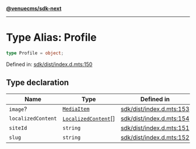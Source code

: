 [**@venuecms/sdk-next**](../Index.md)

***

# Type Alias: Profile

```ts
type Profile = object;
```

Defined in: [sdk/dist/index.d.mts:150](https://github.com/venuecms/sdk/blob/dbe1bd3b5606b46905e3e9cba86e4c1f6af6def7/packages/sdk/dist/index.d.mts#L150)

## Type declaration

| Name | Type | Defined in |
| ------ | ------ | ------ |
| <a id="image"></a> `image`? | [`MediaItem`](MediaItem.md) | [sdk/dist/index.d.mts:153](https://github.com/venuecms/sdk/blob/dbe1bd3b5606b46905e3e9cba86e4c1f6af6def7/packages/sdk/dist/index.d.mts#L153) |
| <a id="localizedcontent"></a> `localizedContent` | [`LocalizedContent`](LocalizedContent.md)[] | [sdk/dist/index.d.mts:154](https://github.com/venuecms/sdk/blob/dbe1bd3b5606b46905e3e9cba86e4c1f6af6def7/packages/sdk/dist/index.d.mts#L154) |
| <a id="siteid"></a> `siteId` | `string` | [sdk/dist/index.d.mts:151](https://github.com/venuecms/sdk/blob/dbe1bd3b5606b46905e3e9cba86e4c1f6af6def7/packages/sdk/dist/index.d.mts#L151) |
| <a id="slug"></a> `slug` | `string` | [sdk/dist/index.d.mts:152](https://github.com/venuecms/sdk/blob/dbe1bd3b5606b46905e3e9cba86e4c1f6af6def7/packages/sdk/dist/index.d.mts#L152) |
